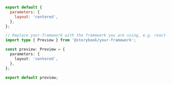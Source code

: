 ```js filename=".storybook/preview.js" renderer="common" language="js"
export default {
  parameters: {
    layout: 'centered',
  },
};
```

```ts filename=".storybook/preview.ts" renderer="common" language="ts"
// Replace your-framework with the framework you are using, e.g. react-vite, nextjs, vue3-vite, etc.
import type { Preview } from '@storybook/your-framework';

const preview: Preview = {
  parameters: {
    layout: 'centered',
  },
};

export default preview;
```
